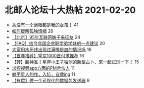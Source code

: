 # 北邮人论坛十大热帖 2021-02-20

- [从没有一个满眼都是我的女孩！](https://bbs.byr.cn/article/Feeling/3164908) 41
- [如何缓解孤独情绪](https://bbs.byr.cn/article/Talking/6258697) 26
- [【北京】95年互联网妹子来征友](https://bbs.byr.cn/article/Friends/1986250) 24
- [【FAQ】给今年国企求职学弟学妹的一点建议](https://bbs.byr.cn/article/Job/2125265) 20
- [大家用水牙线出现过满嘴是血的情况吗](https://bbs.byr.cn/article/Health/224299) 19
- [【首套推荐】望京1000首付求推荐](https://bbs.byr.cn/article/Home/128585) 16
- [【转】超神准！星座小王子独创的新型占卜、來一起試玩一下！](https://bbs.byr.cn/article/Constellations/326533) 15
- [求短视频app方面的PM合伙人](https://bbs.byr.cn/article/Entrepreneurship/27168) 11
- [躺平星人的作，入坑，自救ing](https://bbs.byr.cn/article/WorkLife/1157556) 11
- [【有偿】做一个可视化的数据包发送器](https://bbs.byr.cn/article/CPP/100545) 8


